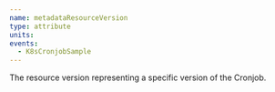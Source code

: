 ```yaml
---
name: metadataResourceVersion
type: attribute
units:
events:
  - K8sCronjobSample
---
```


The resource version representing a specific version of the Cronjob.
